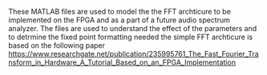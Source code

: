 These MATLAB files are used to model the the FFT archticure to be implemented on the FPGA and as a part of a future audio spectrum analyzer.
The files are used to understand the effect of the parameters and to detrmine the fixed point formatting needed
the simple FFT archticure is based on the following paper https://www.researchgate.net/publication/235995761_The_Fast_Fourier_Transform_in_Hardware_A_Tutorial_Based_on_an_FPGA_Implementation
